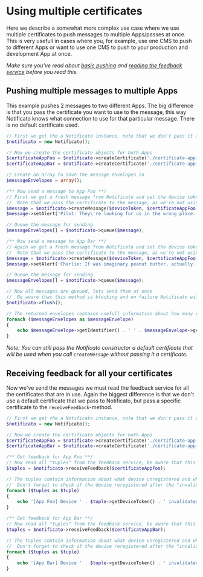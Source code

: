 # Using multiple certificates
Here we describe a somewhat more complex use case where we use multiple certificates to push messages to multiple Apps/passes at once. This is very usefull in cases where you, for example, use one CMS to push to different Apps or want to use one CMS to push to your production and development App at once.

*Make sure you've read about [basic pushing](push.md) and [reading the feedback service](feedback.md) before you read this.*

## Pushing multiple messages to multiple Apps
This example pushes 2 messages to two different Apps. The big difference is that you pass the certificate you want to use to the message, this way Notificato knows what connection to use for that particular message. There is no default certificate used.
```php
// First we get the a Notificato instance, note that we don't pass it a default certificate!
$notificato = new Notificato();

// Now we create the certificate objects for both Apps
$certificateAppFoo = $notificate->createCertificate('./certificate-app-foo.pem', 'passphrase-here');
$certificateAppBar = $notificate->createCertificate('./certificate-app-bar.pem', 'the-passphrase');

// Create an array to save the message envelopes in
$messageEnvelopes = array();

/** Now send a message to App Foo **/
// First we get a fresh message from Notificato and set the device token, certificate and alert
//  Note that we pass the certificate to the message, as we're not using a default certificate anymore
$message = $notificato->createMessage($deviceToken, $certificateAppFoo);
$message->setAlert('Pilot: They\'re looking for us in the wrong place.');

// Queue the message for sending
$messageEnvelopes[] = $notificato->queue($message);

/** Now send a message to App Bar **/
// Again we get a fresh message from Notificato and set the device token, certificate and alert
//  Note that we pass the certificate to the message, as we're not using a default certificate anymore
$message = $notificato->createMessage($deviceToken, $certificateAppFoo);
$message->setAlert('Charlie: It was imaginary peanut butter, actually.');

// Queue the message for sending
$messageEnvelopes[] = $notificato->queue($message);

// Now all messages are queued, lets send them at once
//  Be aware that this method is blocking and on failure Notificato will retry a few times
$notificato->flush();

// The returned envelopes contains usefull information about how many retries where needed and if sending succeeded
foreach ($messageEnvelopes as $messageEnvelope)
{
	echo $messageEnvelope->getIdentifier() . ' ' . $messageEnvelope->getFinalStatusDescription() . PHP_EOL;
}
```

*Note: You can still pass the Notificato constructor a default certificate that will be used when you call `createMessage` without passing it a certificate.*

## Receiving feedback for all your certificates
Now we've send the messages we must read the feedback service for all the certificates that are in use. Again the biggest difference is that we don't use a default certificate that we pass to Notificato, but pass a specific certificate to the `receiveFeedback`-method.
```php
// First we get the a Notificato instance, note that we don't pass it a default certificate!
$notificato = new Notificato();

// Now we create the certificate objects for both Apps
$certificateAppFoo = $notificate->createCertificate('./certificate-app-foo.pem', 'passphrase-here');
$certificateAppBar = $notificate->createCertificate('./certificate-app-bar.pem', 'the-passphrase');

/** Get feedback for App Foo **/
// Now read all "tuples" from the feedback service, be aware that this method is blocking
$tuples = $notificato->receiveFeedback($certificateAppFoo);

// The tuples contain information about what device unregistered and when it did unregister.
//  Don't forget to check if the device reregistered after the "invalidated at" date!
foreach ($tuples as $tuple)
{
	echo '[App Foo] Device ' . $tuple->getDeviceToken() . ' invalidated at ' . $tuple->getInvalidatedAt()->format(\DateTime::ISO8601) . PHP_EOL;
}

/** Get feedback for App Bar **/
// Now read all "tuples" from the feedback service, be aware that this method is blocking
$tuples = $notificato->receiveFeedback($certificateAppBar);

// The tuples contain information about what device unregistered and when it did unregister.
//  Don't forget to check if the device reregistered after the "invalidated at" date!
foreach ($tuples as $tuple)
{
	echo '[App Bar] Device ' . $tuple->getDeviceToken() . ' invalidated at ' . $tuple->getInvalidatedAt()->format(\DateTime::ISO8601) . PHP_EOL;
}
```